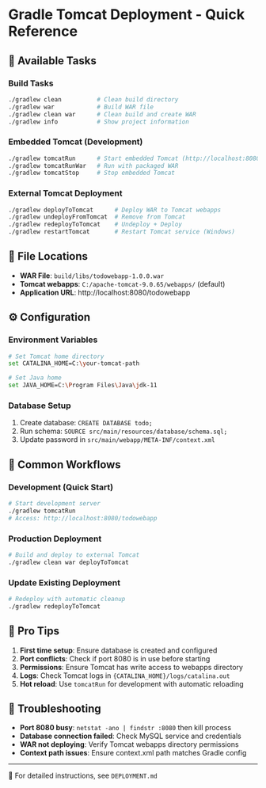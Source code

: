 # Gradle Tomcat Deployment - Quick Reference

## 🚀 Available Tasks

### Build Tasks
```bash
./gradlew clean          # Clean build directory
./gradlew war            # Build WAR file
./gradlew clean war      # Clean build and create WAR
./gradlew info           # Show project information
```

### Embedded Tomcat (Development)
```bash
./gradlew tomcatRun      # Start embedded Tomcat (http://localhost:8080/todowebapp)
./gradlew tomcatRunWar   # Run with packaged WAR
./gradlew tomcatStop     # Stop embedded Tomcat
```

### External Tomcat Deployment
```bash
./gradlew deployToTomcat      # Deploy WAR to Tomcat webapps
./gradlew undeployFromTomcat  # Remove from Tomcat
./gradlew redeployToTomcat    # Undeploy + Deploy
./gradlew restartTomcat       # Restart Tomcat service (Windows)
```

## 📁 File Locations

- **WAR File**: `build/libs/todowebapp-1.0.0.war`
- **Tomcat webapps**: `C:/apache-tomcat-9.0.65/webapps/` (default)
- **Application URL**: http://localhost:8080/todowebapp

## ⚙️ Configuration

### Environment Variables
```bash
# Set Tomcat home directory
set CATALINA_HOME=C:\your-tomcat-path

# Set Java home
set JAVA_HOME=C:\Program Files\Java\jdk-11
```

### Database Setup
1. Create database: `CREATE DATABASE todo;`
2. Run schema: `SOURCE src/main/resources/database/schema.sql;`
3. Update password in `src/main/webapp/META-INF/context.xml`

## 🔧 Common Workflows

### Development (Quick Start)
```bash
# Start development server
./gradlew tomcatRun
# Access: http://localhost:8080/todowebapp
```

### Production Deployment
```bash
# Build and deploy to external Tomcat
./gradlew clean war deployToTomcat
```

### Update Existing Deployment
```bash
# Redeploy with automatic cleanup
./gradlew redeployToTomcat
```

## 🎯 Pro Tips

1. **First time setup**: Ensure database is created and configured
2. **Port conflicts**: Check if port 8080 is in use before starting
3. **Permissions**: Ensure Tomcat has write access to webapps directory
4. **Logs**: Check Tomcat logs in `{CATALINA_HOME}/logs/catalina.out`
5. **Hot reload**: Use `tomcatRun` for development with automatic reloading

## 🚨 Troubleshooting

- **Port 8080 busy**: `netstat -ano | findstr :8080` then kill process
- **Database connection failed**: Check MySQL service and credentials
- **WAR not deploying**: Verify Tomcat webapps directory permissions
- **Context path issues**: Ensure context.xml path matches Gradle config

---
📖 For detailed instructions, see `DEPLOYMENT.md`

